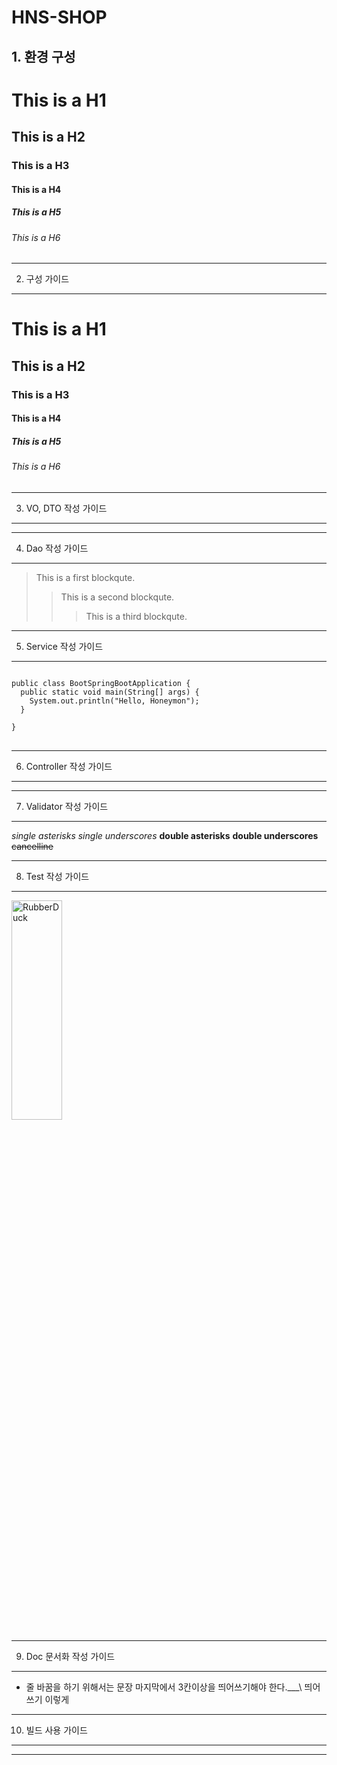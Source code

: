 # HNS-SHOP


## 1. 환경 구성

# This is a H1
## This is a H2
### This is a H3
#### This is a H4
##### This is a H5
###### This is a H6

*****
2. 구성 가이드
-------------
# This is a H1
## This is a H2
### This is a H3
#### This is a H4
##### This is a H5
###### This is a H6

*****
3. VO, DTO 작성 가이드
-------------

*****
4. Dao 작성 가이드
-------------
> This is a first blockqute.
>   > This is a second blockqute.
>   >   > This is a third blockqute.

*****
5. Service 작성 가이드
-------------
<pre>
<code>
public class BootSpringBootApplication {
  public static void main(String[] args) {
    System.out.println("Hello, Honeymon");
  }

}
</code>
</pre>

*****
6. Controller 작성 가이드
-------------

*****
7. Validator 작성 가이드
-------------
*single asterisks*
_single underscores_
**double asterisks**
__double underscores__
~~cancelline~~

*****
8. Test 작성 가이드
-------------
<img src="http://tst.t-brothers.com/images/initTB.jpg" width="40%" height="30%" title="px(픽셀) 크기 설정" alt="RubberDuck"></img>

*****
9. Doc 문서화 작성 가이드
-------------
* 줄 바꿈을 하기 위해서는 문장 마지막에서 3칸이상을 띄어쓰기해야 한다.___\\ 띄어쓰기
이렇게


*****
10. 빌드 사용 가이드
-------------

*****